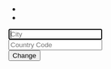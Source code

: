 <body><div class="container p-4"><div class="row"><div class="col-md-6 mx-auto text-center"><div class="card"><div class="card-body"><h1 id="weather-location" class="h3"></h1><h3 id="weather-description" class="h4"></h3><h3 id="weather-string"></h3><ul class="list-group mt-3"><li id="weather-humidity" class="list-group-item"></li><li id="weather-wind" class="list-group-item"></li></ul></div></div><div class="card"><div class="card-body"><form action="" id="w-form"><div class="form-group"><input id="city" class="form-control" placeholder="City" autofocus></div><div class="form-group"><input class="form-control" id="countryCode" placeholder="Country Code"></div><div class="form-group"><button class="btn btn-dark btn-block" id="w-change">Change</button></div></form></div></div></div></div></div><script src="bundle.js"></script></body>

